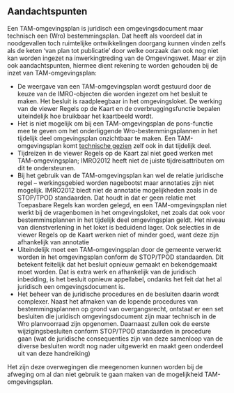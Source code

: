 ## Aandachtspunten 

Een TAM-omgevingsplan is juridisch een omgevingsdocument maar technisch een (Wro) bestemmingsplan. Dat heeft als voordeel dat in noodgevallen toch ruimtelijke ontwikkelingen doorgang kunnen vinden zelfs als de keten ‘van plan tot publicatie’ door welke oorzaak dan ook nog niet kan worden ingezet na inwerkingtreding van de Omgevingswet. Maar er zijn ook aandachtspunten, hiermee dient rekening te worden gehouden bij de inzet van TAM-omgevingsplan: 


- De weergave van een TAM-omgevingsplan wordt gestuurd door de keuze van de IMRO-objecten die worden ingezet om het besluit te maken. Het besluit is raadpleegbaar in het omgevingsloket. De werking van de viewer Regels op de Kaart en de overbruggingsfunctie bepalen uiteindelijk hoe bruikbaar het kaartbeeld wordt.
- Het is niet mogelijk om bij een TAM-omgevingsplan de pons-functie mee te geven om het onderliggende Wro-bestemmingsplannen in het tijdelijk deel omgevingsplan onzichtbaar te maken. Een TAM-omgevingsplan komt <u>technische gezien</u> zelf ook in dat tijdelijk deel.
- Tijdreizen in de viewer Regels op de Kaart zal niet goed werken met TAM-omgevingsplan; IMRO2012 heeft niet de juiste tijdreisattributen om dit te ondersteunen.
- Bij het gebruik van de TAM-omgevingsplan kan wel de relatie juridische regel – werkingsgebied worden nagebootst maar annotaties zijn niet mogelijk. IMRO2012 biedt niet de annotatie mogelijkheden zoals in de STOP/TPOD standaarden. Dat houdt in dat er geen relatie met Toepasbare Regels kan worden gelegd, en een TAM-omgevingsplan niet werkt bij de vragenbomen in het omgevingsloket, net zoals dat ook voor bestemminsplannen in het tijdelijk deel omgevingsplan geldt. Het niveau van dienstverlening in het loket is beduidend lager. Ook selecties in de viewer Regels op de Kaart werken niet of minder goed, want deze zijn afhankelijk van annotatie
- Uiteindelijk moet een TAM-omgevingsplan door de gemeente verwerkt worden in het omgevingsplan conform de STOP/TPOD standaarden. Dit betekent feitelijk dat het besluit opnieuw gemaakt en bekendgemaakt moet worden. Dat is extra werk en afhankelijk van de juridisch inbedding, is het besluit opnieuw appellabel, ondanks het feit dat het al juridisch een omgevingsdocument is.
- Het beheer van de juridische procedures en de besluiten daarin wordt complexer. Naast het afmaken van de lopende procedures van bestemmingsplannen op grond van overgangsrecht, ontstaat er een set besluiten die juridisch omgevingsdocument zijn maar technisch in de Wro planvoorraad zijn opgenomen. Daarnaast zullen ook de eerste wijzigingsbesluiten conform STOP/TPOD standaarden in procedure gaan (wat de juridische consequenties zijn van deze samenloop van de diverse besluiten wordt nog nader uitgewerkt en maakt geen onderdeel uit van deze handreiking)

Het zijn deze overwegingen die meegenomen kunnen worden bij de afweging om al dan niet gebruik te gaan maken van de mogelijkheid TAM-omgevingsplan.

